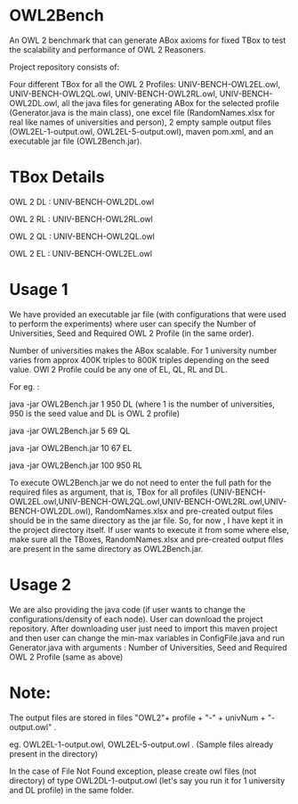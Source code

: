 # OWL2Bench
An OWL 2 benchmark that can generate ABox axioms for fixed TBox to test the scalability and performance of OWL 2 Reasoners.

Project repository consists of:

Four different TBox for all the OWL 2 Profiles: UNIV-BENCH-OWL2EL.owl, UNIV-BENCH-OWL2QL.owl, UNIV-BENCH-OWL2RL.owl, UNIV-BENCH-OWL2DL.owl, all the java files for generating ABox for the selected profile (Generator.java is the main class), one excel file (RandomNames.xlsx for real like names of universities and person), 2 empty sample output files (OWL2EL-1-output.owl, OWL2EL-5-output.owl), maven pom.xml, and an executable jar file (OWL2Bench.jar). 

# TBox Details

OWL 2 DL : UNIV-BENCH-OWL2DL.owl

OWL 2 RL : UNIV-BENCH-OWL2RL.owl

OWL 2 QL : UNIV-BENCH-OWL2QL.owl

OWL 2 EL : UNIV-BENCH-OWL2EL.owl

# Usage 1

We have provided an executable jar file (with configurations that were used to perform the experiments) where user can specify the Number of Universities, Seed and Required OWL 2 Profile (in the same order). 
           
Number of universities makes the ABox scalable. For 1 university number varies from approx 400K triples to 800K triples depending on the seed value. OWl 2 Profile could be any one of EL, QL, RL and DL.         

For eg. : 

java -jar OWL2Bench.jar 1 950 DL (where 1 is the number of universities, 950 is the seed value and DL is OWL 2 profile)

java -jar OWL2Bench.jar 5 69 QL

java -jar OWL2Bench.jar 10 67 EL

java -jar OWL2Bench.jar 100 950 RL

To execute OWL2Bench.jar we do not need to enter the full path for the required files as argument, that is, TBox for all profiles (UNIV-BENCH-OWL2EL.owl,UNIV-BENCH-OWL2QL.owl,UNIV-BENCH-OWL2RL.owl,UNIV-BENCH-OWL2DL.owl), RandomNames.xlsx and pre-created output files should be in the same directory as the jar file. So, for now , I have kept it in the project directory itself. If user wants to execute it from some where else, make sure all the TBoxes, RandomNames.xlsx and pre-created output files are present in the same directory as OWL2Bench.jar.

# Usage 2

We are also providing the java code (if user wants to change the configurations/density of each node). User can download the project repository. After downloading user just need to import this maven project and then user can change the min-max variables in ConfigFile.java and run Generator.java with arguments : Number of Universities, Seed and Required OWL 2 Profile (same as above)
           
# Note: 

The output files are stored in files "OWL2"+ profile + "-" + univNum + "-output.owl" . 

eg. OWL2EL-1-output.owl, OWL2EL-5-output.owl . (Sample files already present in the directory)

In the case of File Not Found exception, please create owl files (not directory) of type OWL2DL-1-output.owl (let's say you run it for 1 university and DL profile) in the same folder.


           
